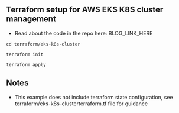 ## Terraform setup for AWS EKS K8S cluster management

* Read about the code in the repo here: BLOG_LINK_HERE

```cd terraform/eks-k8s-cluster```

```terraform init```

```terraform apply```

## Notes

* This example does not include terraform state configuration, see terraform/eks-k8s-clusterterraform.tf file for guidance
